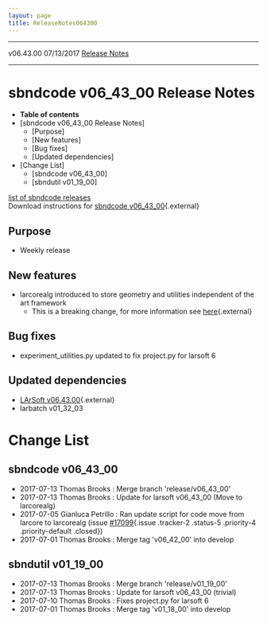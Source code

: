 ```yaml
---
layout: page
title: ReleaseNotes064300
---
```


  ----------- ------------ -- -- ------------------------------------------------------
  v06.43.00   07/13/2017         [Release Notes](ReleaseNotes064300.html)
  ----------- ------------ -- -- ------------------------------------------------------



sbndcode v06\_43\_00 Release Notes
======================================================================================

-   **Table of contents**
-   [sbndcode v06\_43\_00 Release
    Notes]
    -   [Purpose]
    -   [New features]
    -   [Bug fixes]
    -   [Updated dependencies]
-   [Change List]
    -   [sbndcode v06\_43\_00]
    -   [sbndutil v01\_19\_00]

[list of sbndcode
releases](List_of_SBND_code_releases.html)\
Download instructions for [sbndcode
v06\_43\_00](http://scisoft.fnal.gov/scisoft/bundles/sbnd/v06_43_00/sbndcode-v06_43_00.html){.external}



Purpose
----------------------------------

-   Weekly release



New features
--------------------------------------------

-   larcorealg introduced to store geometry and utilities independent of
    the art framework
    -   This is a breaking change, for more information see
        [here](https://cdcvs.fnal.gov/redmine/projects/larsoft/wiki/Breaking_Changes#Geometry-and-utility-code-moved-to-larcorealg){.external}



Bug fixes
--------------------------------------

-   experiment\_utilities.py updated to fix project.py for larsoft 6



Updated dependencies
------------------------------------------------------------

-   [LArSoft
    v06.43.00](https://cdcvs.fnal.gov/redmine/projects/larsoft/wiki/ReleaseNotes064300){.external}
-   larbatch v01\_32\_03



Change List
==========================================



sbndcode v06\_43\_00
----------------------------------------------------------

-   2017-07-13 Thomas Brooks : Merge branch \'release/v06\_43\_00\'
-   2017-07-13 Thomas Brooks : Update for larsoft v06\_43\_00 (Move to
    larcorealg)
-   2017-07-05 Gianluca Petrillo : Ran update script for code move from
    larcore to larcorealg (issue
    [\#17099](/redmine/issues/17099 "Feature: Make standard geometry available in gallery environment (Closed)"){.issue
    .tracker-2 .status-5 .priority-4 .priority-default .closed})
-   2017-07-01 Thomas Brooks : Merge tag \'v06\_42\_00\' into develop



sbndutil v01\_19\_00
----------------------------------------------------------

-   2017-07-13 Thomas Brooks : Merge branch \'release/v01\_19\_00\'
-   2017-07-13 Thomas Brooks : Update for larsoft v06\_43\_00 (trivial)
-   2017-07-10 Thomas Brooks : Fixes project.py for larsoft 6
-   2017-07-01 Thomas Brooks : Merge tag \'v01\_18\_00\' into develop
